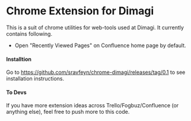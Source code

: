 Chrome Extension for Dimagi
=============

This is a suit of chrome utilities for web-tools used at Dimagi. It currently contains following.

* Open "Recently Viewed Pages" on Confluence home page by default.

#### Installtion
Go to https://github.com/sravfeyn/chrome-dimagi/releases/tag/0.1 to see installation instructions.

#### To Devs

If you have more extension ideas across Trello/Fogbuz/Confluence (or anything else), feel free to push more to this code.

